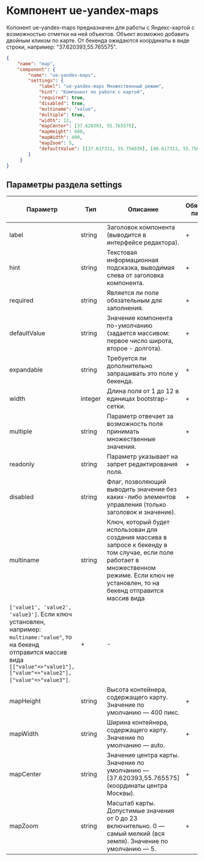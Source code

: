 # Компонент ue-yandex-maps

Копонент ue-yandex-maps предназначен для работы с Яндекс-картой с возможностью отметки на ней объектов. Объект возможно добавить
двойным кликом по карте. От бекенда ожидаются координаты в виде строки, например: "37.620393,55.765575".

```json
{
    "name": "map",
    "component": {
        "name": "ue-yandex-maps",
        "settings": {
            "label": "ue-yandex-maps Множественный режим",
            "hint": "Компонент по работе с картой",
            "required": true,
            "disabled": true,
            "multiname": "value",
            "multiple": true,
            "width": 12,
            "mapCenter": [37.620393, 55.765575],
            "mapHeight": 600,
            "mapWidth": 400,
            "mapZoom": 5,
            "defaultValue": [[37.617313, 55.756039], [40.617313, 55.756039]]
        }
     }
}
```

## Параметры раздела **settings**

| Параметр | Тип | Описание | Обязательный параметр? | Значение по-умолчанию |
| --- | --- | --- | --- | --- |
| label | string | Заголовок компонента (выводится в интерфейсе редактора). | + | - |
| hint | string | Текстовая информационная подсказка, выводимая слева от заголовка компонента. | + | - |
| required | string | Является ли поле обязательным для заполнения. | + | - |
| defaultValue | string | Значение компонента по-умолчанию (задается массивом: первое число широта, второе - долгота). | + | - |
| expandable | string | Требуется ли дополнительно запрашивать это поле у бекенда. | + | - |
| width | integer | Длина поля от 1 до 12 в единицах bootstrap-сетки. | + | - |
| multiple | string | Параметр отвечает за возможность поля принимать множественные значения. | + | - |
| readonly | string | Параметр указывает на запрет редактирования поля. | + | - |
| disabled | string | Флаг, позволяющий выводить значение без каких-либо элементов управления (только заголовок и значение). | + | - |
| multiname | string | Ключ, который будет использован для создания массива в запросе к бекенду в том случае, если поле работает в множественном режиме. Если ключ не установлен, то на бекенд отправится массив вида 
`['value1', 'value2', 'value3']`. Если ключ установлен, например: `multiname:"value"`, то на бекенд отправится массив вида `[["value"=>"value1"], ["value"=>"value2"], ["value"=>"value3"]`. | + | - |
| mapHeight | string | Высота контейнера, содержащего карту. Значение по умолчанию — 400 пикс. | + | - |
| mapWidth | string | Ширина контейнера, содержащего карту. Значение по умолчанию — auto. | + | - |
| mapCenter | string | Значение центра карты. Значение по умолчанию — [37.620393,55.765575] (координаты центра Москвы). | + | - |
| mapZoom | string | Масштаб карты. Допустимые значения от 0 до 23 включительно. 0 — самый мелкий (вся земля). Значение по умолчанию — 5. | + | - |
